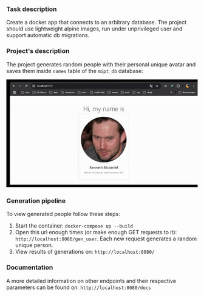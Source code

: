 ### Task description
Create a docker app that connects to an arbitrary database. The project should use lightweight alpine images, run under unprivileged user and support automatic db migrations. 

### Project's description
The project generates random people with their personal unique avatar and saves them inside `names` table of the `mipt_db` database:

![](demo.gif)

### Generation pipeline
To view generated people follow these steps:
1. Start the container: `docker-compose up --build`
2. Open this url enough times (or make enough GET requests to it): `http://localhost:8080/gen_user`. Each new request generates a random unique person.
3. View results of generations on: `http://localhost:8080/`

### Documentation 
A more detailed information on other endpoints and their respective parameters can be found on: `http://localhost:8080/docs`

